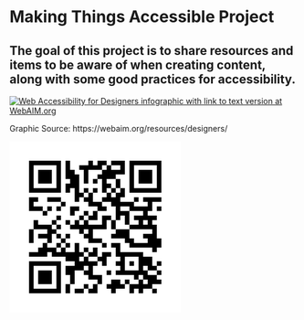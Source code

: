 <h1>Making Things Accessible Project</h1>

<h2>The goal of this project is to share resources and items to be aware of when creating content, along with some good practices for accessibility.</h2>


<a href="http://webaim.org/resources/designers/"><img src="http://webaim.org/resources/designers/media/designers.svg" alt="Web Accessibility for Designers infographic with link to text version at WebAIM.org" text-align="center"></a> 

<p>Graphic Source: https://webaim.org/resources/designers/</p>
<div>
<img src="assets/qr website.png" alt="qr code to website" />
